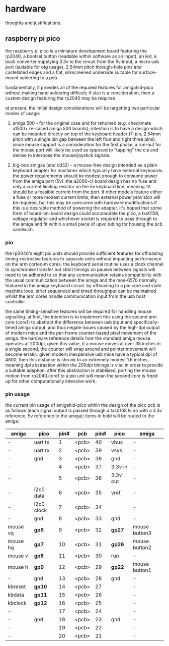 # hardware

thoughts and justifications.

## raspberry pi pico

the raspberry pi pico is a miniature development board featuring the rp2040, a bootsel button (readable within software as an input), an led, a buck converter supplying 3.3v to the circuit from the 5v input, a micro usb port (suitable for otg usage), 2.54mm pitch through-hole pins and castellated edges and a flat, silkscreened underside suitable for surface-mount soldering to a pcb.

fundamentally, it provides all of the required features for amigahid-pico without making hand soldering difficult; if size is a consideration, then a custom design featuring the rp2040 may be required.

at present, the initial design considerations will be targetting two particular modes of usage:

1. amiga 500 - for the original case and for rehomed (e.g. checkmate a1500+ re-cased amiga 500 boards); intention is to have a design which can be mounted directly on top of the keyboard header (7-pin, 2.54mm pitch with a single pin gap between the left four and right three pins). since mouse support is a consideration for the first phase, a run-out for the mouse port will likely be used as opposed to "tapping" the cia and denise to interpose the mouse/joystick signals.

2. big-box amigas (and cd32) - a mouse-free design intended as a plain keyboard adapter for machines which typically have external keyboards. the power requirements should be modest enough to consume power from the amiga port (5v). the a2000-cr board design has no fuse and only a current limiting resistor on the 5v keyboard line, meaning 1A should be a feasible current from the port. if other models feature either a fuse or more modest current limits, then external power provision will be required, but this may be overcome with hardware modifications if this is a desirable method of powering the adapter. it's hoped that some form of board-on-board design could accomodate the pico, a txs0108, voltage regulator and whichever socket is required to pass through to the amiga and fit within a small piece of upvc tubing for housing the pcb sandwich.

### pio

the rp2040's eight pio units should provide sufficient features for offloading timing-restrictive features to separate units without impacting performance on the arm cortex-m cores. the keyboard serial routine uses a clock channel to synchronise transfer but strict timings on pauses between signals will need to be adhered to so that any communication retains compatibility with the usual communication between the amiga and the mos-6570 normally featured in the amiga keyboard circuit. by offloading to a pio core and state machine loop, strict sequenced and timed throughput can be maintained whilst the arm cores handle communication input from the usb host controller.

the same timing-sensitive features will be required for handling mouse signalling. at first, the intention is to implement this using the second arm core (core1) to abstract the difference between usb input and specifically-timed amiga output, and thus negate issues caused by the high-dpi output of modern mice and the per-frame counter-based pixel movement of the amiga. the hardware reference details how the standard amiga mouse operates at 200dpi, given this value, if a mouse moves at over 38 inches in a single second, the counter will wrap around and pointer movement will become erratic. given modern inexpensive usb mice have a typical dpi of 4800, then this distance is shrunk to an extremely modest 1.6 inches, meaning dpi abstraction within the 200dpi timings is vital in order to provide a suitable adaption. after this abstraction is stabilised, porting the mouse motion from rp2040.core1 to a pio unit will mean the second core is freed up for other computationally intensive work.

### pin usage

the current pin usage of amigahid-pico within the design of the pico pcb is as follows (each signal output is passed through a txs0108 lv i/o with a 3.3v reference, 5v reference to the amiga); items in bold will be routed to the amiga:

amiga    | pico       | pin# | pcb     | pin# | pico     | amiga
---------|------------|------|---------|------|----------|--------------
\-       | uart tx    | 1    | \<pcb\> | 40   | vbus     | \-
\-       | uart rx    | 2    | \<pcb\> | 39   | vsys     | \-
\-       | gnd        | 3    | \<pcb\> | 38   | gnd      | \-
\-       |            | 4    | \<pcb\> | 37   | 3.3v in  | \-
\-       |            | 5    | \<pcb\> | 36   | 3.3v out | \-
\-       | i2c0 data  | 6    | \<pcb\> | 35   | vref     | \-
\-       | i2c0 clock | 7    | \<pcb\> | 34   |          | \-
\-       | gnd        | 8    | \<pcb\> | 33   | gnd      | \-
mouse vq | **gp6**    | 9    | \<pcb\> | 32   | **gp27** | mouse button3
mouse hq | **gp7**    | 10   | \<pcb\> | 31   | **gp26** | mouse button2
mouse v  | **gp8**    | 11   | \<pcb\> | 30   | run      | \-
mouse h  | **gp9**    | 12   | \<pcb\> | 29   | **gp22** | mouse button1
\-       | gnd        | 13   | \<pcb\> | 28   | gnd      | \-
kbreset  | **gp10**   | 14   | \<pcb\> | 27   |          | \-
kbdata   | **gp11**   | 15   | \<pcb\> | 26   |          | \-
kbclock  | **gp12**   | 16   | \<pcb\> | 25   |          | \-
\-       |            | 17   | \<pcb\> | 24   |          | \-
\-       | gnd        | 18   | \<pcb\> | 23   | gnd      | \-
\-       |            | 19   | \<pcb\> | 22   |          | \-
\-       |            | 20   | \<pcb\> | 21   |          | \-
